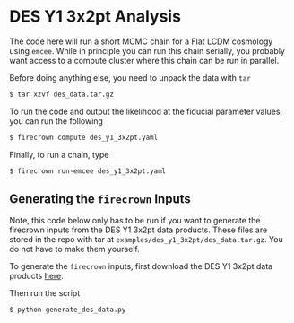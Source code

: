 # DES Y1 3x2pt Analysis

The code here will run a short MCMC chain for a Flat LCDM cosmology using
`emcee`. While in principle you can run this chain serially, you probably
want access to a compute cluster where this chain can be run in parallel.

Before doing anything else, you need to unpack the data with `tar`

```bash
$ tar xzvf des_data.tar.gz
```

To run the code and output the likelihood at the fiducial parameter values,
you can run the following

```bash
$ firecrown compute des_y1_3x2pt.yaml
```

Finally, to run a chain, type

```bash
$ firecrown run-emcee des_y1_3x2pt.yaml
```

## Generating the `firecrown` Inputs

Note, this code below only has to be run if you want to generate the firecrown
inputs from the DES Y1 3x2pt data products. These files are stored in the repo
with tar  at `examples/des_y1_3x2pt/des_data.tar.gz`. You do not have to make
them yourself.

To generate the `firecrown` inputs, first download the DES Y1 3x2pt
data products [here](http://desdr-server.ncsa.illinois.edu/despublic/y1a1_files/chains/2pt_NG_mcal_1110.fits).

Then run the script

```bash
$ python generate_des_data.py
```
